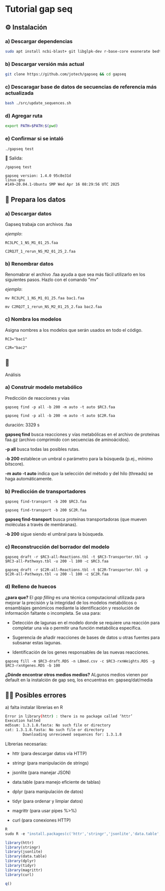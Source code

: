 #   Tutorial gap seq

## ⚙️ Instalación 
### a) Descargar dependencias 

```bash
sudo apt install ncbi-blast+ git libglpk-dev r-base-core exonerate bedtools barrnap bc parallel curl libcurl4-openssl-dev libssl-dev libsbml5-dev bc
```
### b) Descargar versión más actual 

```bash
git clone https://github.com/jotech/gapseq && cd gapseq
```
### c) Descaragar base de datos de secuencias de referencia más actualizada  
```bash
bash ./src/update_sequences.sh
```

### d) Agregar ruta
```bash
export PATH=$PATH:$(pwd)
```

### e) Confirmar si se intaló 
```bash
./gapseq test
```
📨 Salida:
```
/gapseq test

gapseq version: 1.4.0 95c8e31d
linux-gnu
#149~20.04.1-Ubuntu SMP Wed Apr 16 08:29:56 UTC 2025 
```

## 🥐 Prepara los datos

### a) Descargar datos
Gapseq trabaja con archivos .faa

_ejemplo_: 
```
RC3LPC_1_NS_M1_01_25.faa
```
```
C2RQJT_1_rerun_NS_M2_01_25_2.faa
```
### b) Renombrar datos
Renomabrar el archivo .faa ayuda a que sea más fácil utilizarlo en los siguientes pasos.
Hazlo con el comando "mv"


_ejemplo_: 
```
mv RC3LPC_1_NS_M1_01_25.faa bac1.faa
```
```
mv C2RQJT_1_rerun_NS_M2_01_25_2.faa bac2.faa
```

### c) Nombra los modelos
Asigna nombres a los modelos que serán usados en todo el código.
```
RC3="bac1"
```
```
C2R="bac2"
```

## 🐝
 Análisis 

### a) Construir modelo metabólico 
Predicción de reacciones y vías 
```
gapseq find -p all -b 200 -m auto -t auto $RC3.faa
```
```
gapseq find -p all -b 200 -m auto -t auto $C2R.faa
```

duración: 3329 s

**gapseq find** busca reacciones y vías metabólicas en el archivo de proteínas faa.gz (archivo comprimido con secuencias de aminoácidos).

**-p all** busca todas las posibles rutas.

**-b 200** establece un umbral o parámetro para la búsqueda (p.ej., mínimo bitscore).

**-m auto -t auto** indica que la selección del método y del hilo (threads) se haga automáticamente.

### b) Predicción de transportadores

```
gapseq find-transport -b 200 $RC3.faa 
```
```
gapseq find-transport -b 200 $C2R.faa
```
**gapseq find-transport** busca proteínas transportadoras (que mueven moléculas a través de membranas).

**-b 200** sigue siendo el umbral para la búsqueda.

### c)  Reconstrucción del borrador del modelo 

```
gapseq draft -r $RC3-all-Reactions.tbl -t $RC3-Transporter.tbl -p $RC3-all-Pathways.tbl -u 200 -l 100 -c $RC3.faa
```

```
gapseq draft -r $C2R-all-Reactions.tbl -t $C2R-Transporter.tbl -p $C2R-all-Pathways.tbl -u 200 -l 100 -c $C2R.faa
```

### d) Relleno de huecos
**¿para que?**
El _gap filling_ es una técnica computacional utilizada para mejorar la precisión y la integridad de los modelos metabólicos o ensamblajes genómicos mediante la identificación y resolución de información faltante o incompleta.
Se usa para:

* Detección de lagunas en el modelo donde se requiere una reacción para completar una vía o permitir una función metabólica específica.

* Sugerencia de añadir reacciones de bases de datos u otras fuentes para subsanar estas lagunas.

* Identificación de los genes responsables de las nuevas reacciones.
```
gapseq fill -m $RC3-draft.RDS -n LBmed.csv -c $RC3-rxnWeights.RDS -g $RC3-rxnXgenes.RDS -b 100
```
**¿Dónde encontrar otros medios medios?**
ALgunos medios vienen por default en la instalción de gap seq, los encuentras en: gapseq/dat/media

## 🙅🏾 Posibles errores
a) falta instalar librerias en R

```bash
Error in library(httr) : there is no package called ‘httr’
Execution halted
md5sum: 1.3.1.8.fasta: No such file or directory
cat: 1.3.1.8.fasta: No such file or directory
		Downloading unreviewed sequences for: 1.3.1.8
```

LIbrerias necesarias:
* httr (para descargar datos vía HTTP)

* stringr (para manipulación de strings)

* jsonlite (para manejar JSON)

* data.table (para manejo eficiente de tablas)

* dplyr (para manipulación de datos)

* tidyr (para ordenar y limpiar datos)

* magrittr (para usar pipes %>%)

* curl (para conexiones HTTP)

```R
R
sudo R -e "install.packages(c('httr','stringr','jsonlite','data.table','dplyr','tidyr','magrittr','curl'), repos='https://cloud.r-project.org')"

library(httr)
library(stringr)
library(jsonlite)
library(data.table)
library(dplyr)
library(tidyr)
library(magrittr)
library(curl)

q()

```
